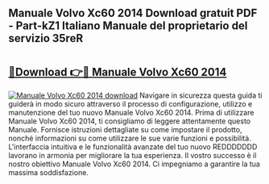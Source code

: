 ## Manuale Volvo Xc60 2014 Download gratuit PDF - Part-kZ1 Italiano Manuale del proprietario del servizio 35reR

# <h2><a href="http://dfbgdq.blite.top/?on=Manuale+Volvo+Xc60+2014">🔗Download 👉🔴 Manuale Volvo Xc60 2014</a></h2>

[![Manuale Volvo Xc60 2014 download](https://i.imgur.com/lujVjoI.png)](http://dfbgdq.blite.top/?on=Manuale+Volvo+Xc60+2014)
Navigare in sicurezza questa guida ti guiderà in modo sicuro attraverso il processo di configurazione, utilizzo e manutenzione del tuo nuovo Manuale Volvo Xc60 2014. Prima di utilizzare Manuale Volvo Xc60 2014, ti consigliamo di leggere attentamente questo Manuale. Fornisce istruzioni dettagliate su come impostare il prodotto, nonché informazioni su come utilizzare le sue varie funzioni e possibilità. L'interfaccia intuitiva e le funzionalità avanzate del tuo nuovo REDDDDDDD lavorano in armonia per migliorare la tua esperienza. Il vostro successo è il nostro obiettivo Manuale Volvo Xc60 2014. Ci impegniamo a garantire la tua massima soddisfazione.

